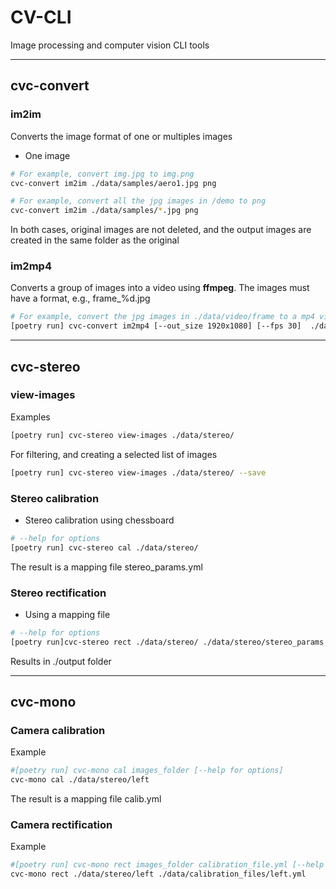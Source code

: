 # CV-CLI 

Image processing and computer vision CLI tools

---

## cvc-convert 

### im2im

Converts the image format of one or multiples images

- One image

```bash
# For example, convert img.jpg to img.png
cvc-convert im2im ./data/samples/aero1.jpg png
```

```bash
# For example, convert all the jpg images in /demo to png 
cvc-convert im2im ./data/samples/*.jpg png
```

In both cases, original images are not deleted, and the output images are created in the same folder as the original

### im2mp4

Converts a group of images into a video using **ffmpeg**. The images must have a format, e.g., frame_%d.jpg

```bash
# For example, convert the jpg images in ./data/video/frame to a mp4 video 
[poetry run] cvc-convert im2mp4 [--out_size 1920x1080] [--fps 30]  ./data/video/frame/demo%06d.jpg  output_video.mp4
```

---

## cvc-stereo

### view-images

Examples

```bash
[poetry run] cvc-stereo view-images ./data/stereo/
```

For filtering, and creating a selected list of images

```bash
[poetry run] cvc-stereo view-images ./data/stereo/ --save
```

### Stereo calibration

- Stereo calibration using chessboard 

```bash
# --help for options
[poetry run] cvc-stereo cal ./data/stereo/ 
```

The result is a mapping file stereo_params.yml

### Stereo rectification

- Using a mapping file

```bash
# --help for options
[poetry run]cvc-stereo rect ./data/stereo/ ./data/stereo/stereo_params.yml
```

Results in ./output folder

---

## cvc-mono

### Camera calibration

Example

```bash
#[poetry run] cvc-mono cal images_folder [--help for options]
cvc-mono cal ./data/stereo/left
```

The result is a mapping file calib.yml

### Camera rectification

Example

```bash
#[poetry run] cvc-mono rect images_folder calibration_file.yml [--help for options]
cvc-mono rect ./data/stereo/left ./data/calibration_files/left.yml
```

